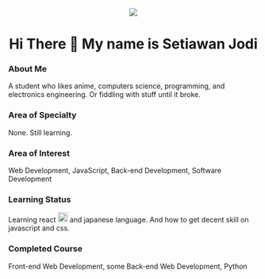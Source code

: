<div align="center">
  <img src="https://53714w46j091.github.io/assets/me.png">
  <h1>Hi There 👋 My name is Setiawan Jodi</h1>
</div>

### About Me
A student who likes anime, computers science, programming, and electronics engineering. Or fiddling with stuff until it broke.
### Area of Specialty
None. Still learning.
### Area of Interest
Web Development, JavaScript, Back-end Development, Software Development
### Learning Status
Learning react <img src="https://upload.wikimedia.org/wikipedia/commons/thumb/a/a7/React-icon.svg/2300px-React-icon.svg.png" width="20px"> and japanese language. And how to get decent skill on javascript and css.
### Completed Course
Front-end Web Development, some Back-end Web Development, Python
